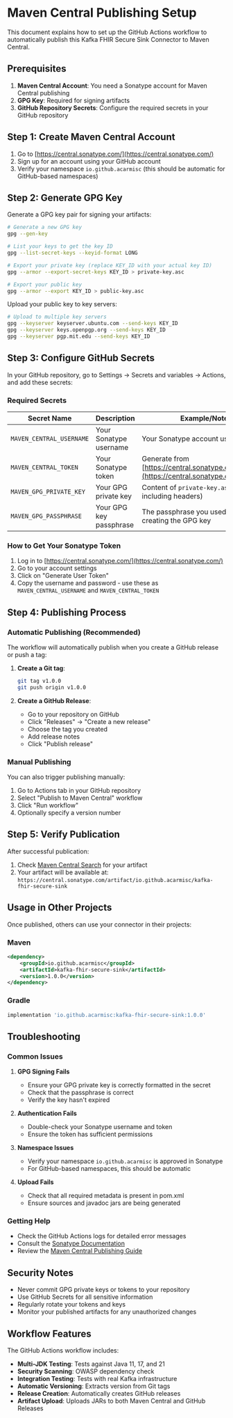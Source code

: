 # Maven Central Publishing Setup

This document explains how to set up the GitHub Actions workflow to automatically publish this Kafka FHIR Secure Sink Connector to Maven Central.

## Prerequisites

1. **Maven Central Account**: You need a Sonatype account for Maven Central publishing
2. **GPG Key**: Required for signing artifacts
3. **GitHub Repository Secrets**: Configure the required secrets in your GitHub repository

## Step 1: Create Maven Central Account

1. Go to [https://central.sonatype.com/](https://central.sonatype.com/)
2. Sign up for an account using your GitHub account
3. Verify your namespace `io.github.acarmisc` (this should be automatic for GitHub-based namespaces)

## Step 2: Generate GPG Key

Generate a GPG key pair for signing your artifacts:

```bash
# Generate a new GPG key
gpg --gen-key

# List your keys to get the key ID
gpg --list-secret-keys --keyid-format LONG

# Export your private key (replace KEY_ID with your actual key ID)
gpg --armor --export-secret-keys KEY_ID > private-key.asc

# Export your public key
gpg --armor --export KEY_ID > public-key.asc
```

Upload your public key to key servers:
```bash
# Upload to multiple key servers
gpg --keyserver keyserver.ubuntu.com --send-keys KEY_ID
gpg --keyserver keys.openpgp.org --send-keys KEY_ID
gpg --keyserver pgp.mit.edu --send-keys KEY_ID
```

## Step 3: Configure GitHub Secrets

In your GitHub repository, go to Settings → Secrets and variables → Actions, and add these secrets:

### Required Secrets

| Secret Name | Description | Example/Notes |
|-------------|-------------|---------------|
| `MAVEN_CENTRAL_USERNAME` | Your Sonatype username | Your Sonatype account username |
| `MAVEN_CENTRAL_TOKEN` | Your Sonatype token | Generate from [https://central.sonatype.com/account](https://central.sonatype.com/account) |
| `MAVEN_GPG_PRIVATE_KEY` | Your GPG private key | Content of `private-key.asc` (entire file including headers) |
| `MAVEN_GPG_PASSPHRASE` | Your GPG key passphrase | The passphrase you used when creating the GPG key |

### How to Get Your Sonatype Token

1. Log in to [https://central.sonatype.com/](https://central.sonatype.com/)
2. Go to your account settings
3. Click on "Generate User Token"
4. Copy the username and password - use these as `MAVEN_CENTRAL_USERNAME` and `MAVEN_CENTRAL_TOKEN`

## Step 4: Publishing Process

### Automatic Publishing (Recommended)

The workflow will automatically publish when you create a GitHub release or push a tag:

1. **Create a Git tag**:
   ```bash
   git tag v1.0.0
   git push origin v1.0.0
   ```

2. **Create a GitHub Release**:
   - Go to your repository on GitHub
   - Click "Releases" → "Create a new release"
   - Choose the tag you created
   - Add release notes
   - Click "Publish release"

### Manual Publishing

You can also trigger publishing manually:

1. Go to Actions tab in your GitHub repository
2. Select "Publish to Maven Central" workflow
3. Click "Run workflow"
4. Optionally specify a version number

## Step 5: Verify Publication

After successful publication:

1. Check [Maven Central Search](https://central.sonatype.com/search?q=io.github.acarmisc) for your artifact
2. Your artifact will be available at: `https://central.sonatype.com/artifact/io.github.acarmisc/kafka-fhir-secure-sink`

## Usage in Other Projects

Once published, others can use your connector in their projects:

### Maven
```xml
<dependency>
    <groupId>io.github.acarmisc</groupId>
    <artifactId>kafka-fhir-secure-sink</artifactId>
    <version>1.0.0</version>
</dependency>
```

### Gradle
```groovy
implementation 'io.github.acarmisc:kafka-fhir-secure-sink:1.0.0'
```

## Troubleshooting

### Common Issues

1. **GPG Signing Fails**
   - Ensure your GPG private key is correctly formatted in the secret
   - Check that the passphrase is correct
   - Verify the key hasn't expired

2. **Authentication Fails**
   - Double-check your Sonatype username and token
   - Ensure the token has sufficient permissions

3. **Namespace Issues**
   - Verify your namespace `io.github.acarmisc` is approved in Sonatype
   - For GitHub-based namespaces, this should be automatic

4. **Upload Fails**
   - Check that all required metadata is present in pom.xml
   - Ensure sources and javadoc jars are being generated

### Getting Help

- Check the GitHub Actions logs for detailed error messages
- Consult the [Sonatype Documentation](https://central.sonatype.org/publish/)
- Review the [Maven Central Publishing Guide](https://central.sonatype.org/publish/publish-guide/)

## Security Notes

- Never commit GPG private keys or tokens to your repository
- Use GitHub Secrets for all sensitive information
- Regularly rotate your tokens and keys
- Monitor your published artifacts for any unauthorized changes

## Workflow Features

The GitHub Actions workflow includes:

- **Multi-JDK Testing**: Tests against Java 11, 17, and 21
- **Security Scanning**: OWASP dependency check
- **Integration Testing**: Tests with real Kafka infrastructure
- **Automatic Versioning**: Extracts version from Git tags
- **Release Creation**: Automatically creates GitHub releases
- **Artifact Upload**: Uploads JARs to both Maven Central and GitHub Releases